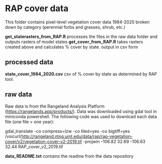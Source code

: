 # RAP cover data

This folder contains pixel-level vegetation cover data 1984-2020 broken down by category (perennial forbs and grasses, shrub, etc.) 

__get_staterasters_from_RAP.R__ processes the files in the raw data folder and outputs rasters of model states
__get_cover_from_RAP.R__ takes rasters created above and calculates % cover by state. output in csv form

## processed data
__state_cover_1984_2020.csv__ csv of % cover by state as determined by RAP tool.

## raw data
Raw data is from the Rangeland Analysis Platform (https://rangelands.app/products/). Data was downloaded using gdal tool in miniconda powershell. The following code was used to download each data file (one file = one year): 

gdal_translate -co compress=lzw -co tiled=yes -co bigtiff=yes /vsicurl/http://rangeland.ntsg.umt.edu/data/rap/rap-vegetation-cover/v2/vegetation-cover-v2-2019.tif  -projwin -106.82 32.69 -106.63 32.44 RAP_cover_v2_2019.tif

__data_README.txt__ contains the readme from the data repository
